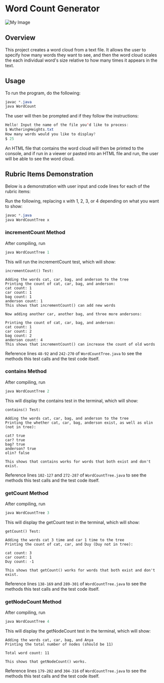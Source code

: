 # Word Count Generator

![My Image](images/WordCloud.jpg)

## Overview

This project creates a word cloud from a text file. It allows the user to specify how many words they want to see, and then the word cloud scales the each individual word's size relative to how many times it appears in the text.


## Usage

To run the program, do the following:
```java
javac *.java
java WordCount
```
The user will then be prompted and if they follow the instructions:
```java
Hello! Input the name of the file you'd like to process:
$ WutheringHeights.txt
How many words would you like to display?
$ 25
```

An HTML file that contains the word cloud will then be printed to the console, and if run in a viewer or pasted into an HTML file and run, the user will be able to see the word cloud.


## Rubric Items Demonstration
Below is a demonstration with user input and code lines for each of the rubric items:

Run the following, replacing x with 1, 2, 3, or 4 depending on what you want to show:
```java
javac *.java
java WordCountTree x
```


### incrementCount Method
After compiling, run
```java
java WordCountTree 1
```
This will run the incrementCount test, which will show: 
```
incrementCount() Test:

Adding the words cat, car, bag, and anderson to the tree
Printing the count of cat, car, bag, and anderson:
cat count: 1
car count: 1
bag count: 1
anderson count: 1
This shows that incrementCount() can add new words

Now adding another car, another bag, and three more andersons:

Printing the count of cat, car, bag, and anderson:
cat count: 1
car count: 2
bag count: 2
anderson count: 4
This shows that incrementCount() can increase the count of old words
```
Reference lines `48-92` and `242-270` of `WordCountTree.java` to see the methods this test calls and the test code itself. 

### contains Method
After compiling, run
```java
java WordCountTree 2
```
This will display the contains test in the terminal, which will show:

```
contains() Test:

Adding the words cat, car, bag, and anderson to the tree
Printing the whether cat, car, bag, anderson exist, as well as olin (not in tree):

cat? true
car? true
bag? true
anderson? true
olin? false

This shows that contains works for words that both exist and don't exist.
```
Reference lines `102-127` and `272-287` of `WordCountTree.java` to see the methods this test calls and the test code itself. 

### getCount Method
After compiling, run
```java
java WordCountTree 3
```
This will display the getCount test in the terminal, which will show:
```
getCount() Test:

Adding the words cat 3 time and car 1 time to the tree
Printing the count of cat, car, and Duy (Duy not in tree):

cat count: 3
car count: 1
Duy count: -1

This shows that getCount() works for words that both exist and don't exist.
```
Reference lines `138-169` and `289-301` of `WordCountTree.java` to see the methods this test calls and the test code itself. 


### getNodeCount Method
After compiling, run
```java
java WordCountTree 4
```
This will display the getNodeCount test in the terminal, which will show:
```
Adding the words cat, car, bag, and Anya
Printing the total number of nodes (should be 11)

Total word count: 11

This shows that getNodeCount() works.
```
Reference lines `179-202` and `304-316` of `WordCountTree.java` to see the methods this test calls and the test code itself. 

